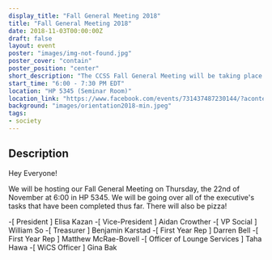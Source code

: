 ```yaml
---
display_title: "Fall General Meeting 2018"
title: "Fall General Meeting 2018"
date: 2018-11-03T00:00:00Z
draft: false
layout: event
poster: "images/img-not-found.jpg"
poster_cover: "contain"
poster_position: "center"
short_description: "The CCSS Fall General Meeting will be taking place this Thursday, November 22, 2018 at 6:00 PM EST."
start_time: "6:00 - 7:30 PM EDT"
location: "HP 5345 (Seminar Room)"
location_link: "https://www.facebook.com/events/731437487230144/?acontext=%7B%22event_action_history%22%3A[%7B%22surface%22%3A%22page%22%7D]%7D"
background: "images/orientation2018-min.jpeg"
tags:
- society
---
```


## Description

Hey Everyone!

We will be hosting our Fall General Meeting on Thursday, the 22nd of November at 6:00 in HP 5345. We will be going over all of the executive's tasks that have been completed thus far. There will also be pizza!

-[ President ] Elisa Kazan
-[ Vice-President ] Aidan Crowther
-[ VP Social ] William So
-[ Treasurer ] Benjamin Karstad
-[ First Year Rep ] Darren Bell
-[ First Year Rep ] Matthew McRae-Bovell
-[ Officer of Lounge Services ] Taha Hawa
-[ WiCS Officer ] Gina Bak